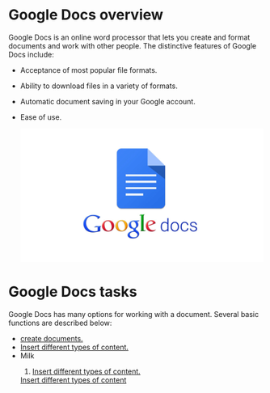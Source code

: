 # Google Docs overview

Google Docs is an online word processor that lets you create and format documents and work with other people. The distinctive features of Google Docs include:

- Acceptance of most popular file formats.
- Ability to download files in a variety of formats.
- Automatic document saving in your Google account.
- Ease of use.

    ![Google Docs image](/assets/google_docs.png)

# Google Docs tasks

Google Docs has many options for working with a document. Several basic functions are described below:

<html>
<ul>
  <li> <a href="./create_documents.md">create documents.</a> </li>
  <li><a href="./insert_different_types_of_content.md">Insert different types of content.</a> </li>
  <li>Milk</li>
    
1. <a href="./insert_different_types_of_content.md">Insert different types of content.</a>  
<html>


<html>
  <a href="./insert_different_types_of_content.md">Insert different types of content</a>  
<html>  



